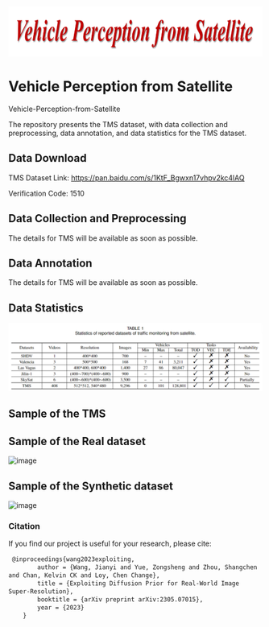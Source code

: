 
<p align="center">
  <img src="https://github.com/Chenxi1510/Remote-sensing-Image-Compression/blob/main/Image/TPAMI.png" height=100>
</p>




# Vehicle Perception from Satellite


Vehicle-Perception-from-Satellite


The repository presents the TMS dataset, with data collection and preprocessing, data annotation, and data statistics for the TMS dataset.


## Data Download  
 
 TMS Dataset Link: https://pan.baidu.com/s/1KtF_Bgwxn17vhpv2kc4lAQ

 
Verification Code: 1510 

## Data Collection and Preprocessing
The details for TMS will be available as soon as possible.

## Data Annotation
The details for TMS will be available as soon as possible.

 
## Data Statistics

![image](https://github.com/Chenxi1510/Remote-sensing-Image-Compression/blob/main/Image/tmfs.png)

## Sample of the TMS

## Sample of the Real dataset
  
![image](https://github.com/Chenxi1510/Remote-sensing-Image-Compression/blob/main/Image/Real.png)


## Sample of the Synthetic dataset

![image](https://github.com/Chenxi1510/Remote-sensing-Image-Compression/blob/main/Image/Synthetic.png)




### Citation

If you find our project is useful for your research, please cite:
```
 @inproceedings{wang2023exploiting,
        author = {Wang, Jianyi and Yue, Zongsheng and Zhou, Shangchen and Chan, Kelvin CK and Loy, Chen Change},
        title = {Exploiting Diffusion Prior for Real-World Image Super-Resolution},
        booktitle = {arXiv preprint arXiv:2305.07015},
        year = {2023}
    }
```






